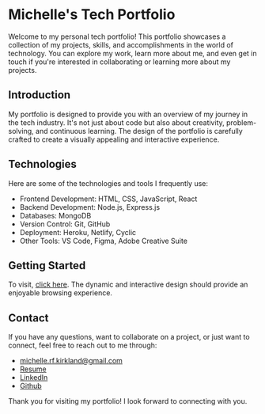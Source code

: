 # Michelle's Tech Portfolio

Welcome to my personal tech portfolio! This portfolio showcases a collection of my projects, skills, and accomplishments in the world of technology. You can explore my work, learn more about me, and even get in touch if you're interested in collaborating or learning more about my projects.


## Introduction

My portfolio is designed to provide you with an overview of my journey in the tech industry. It's not just about code but also about creativity, problem-solving, and continuous learning. The design of the portfolio is carefully crafted to create a visually appealing and interactive experience.


## Technologies

Here are some of the technologies and tools I frequently use:

- Frontend Development: HTML, CSS, JavaScript, React
- Backend Development: Node.js, Express.js
- Databases: MongoDB
- Version Control: Git, GitHub
- Deployment: Heroku, Netlify, Cyclic
- Other Tools: VS Code, Figma, Adobe Creative Suite

## Getting Started

To visit, [click here](https://www.michellekirkland.io). The dynamic and interactive design should provide an enjoyable browsing experience.

## Contact

If you have any questions, want to collaborate on a project, or just want to connect, feel free to reach out to me through:

- michelle.rf.kirkland@gmail.com
- [Resume](https://www.michellekirkland.io/Resume.pdf)
- [LinkedIn](https://www.linkedin.com/in/michellekirkland/)
- [Github](https://github.com/Michelle-932)


Thank you for visiting my portfolio! I look forward to connecting with you.
